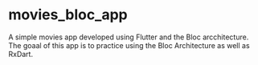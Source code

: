 # movies_bloc_app

A simple movies app developed using Flutter and the Bloc arcchitecture.
The goaal of this app is to practice using the Bloc Architecture as well as RxDart.

